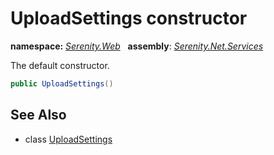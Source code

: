 # UploadSettings constructor
**namespace:** *[Serenity.Web](../../README.md#serenity.web-namespace)*   **assembly**: *[Serenity.Net.Services](../../README.md)*

The default constructor.

```csharp
public UploadSettings()
```

## See Also

* class [UploadSettings](../UploadSettings.md)